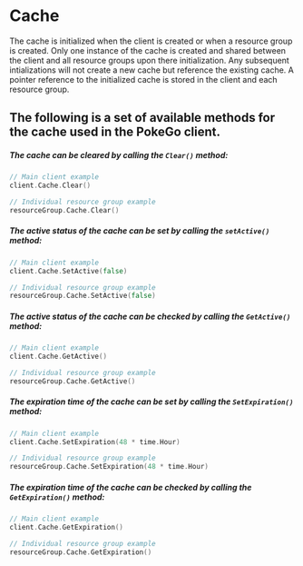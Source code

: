# Cache

The cache is initialized when the client is created or when a resource group is created.
Only one instance of the cache is created and shared between the client and all resource groups upon there initialization.
Any subsequent intializations will not create a new cache but reference the existing cache.
A pointer reference to the initialized cache is stored in the client and each resource group.

## The following is a set of available methods for the cache used in the PokeGo client.

##### The cache can be cleared by calling the `Clear()` method:

```go
// Main client example
client.Cache.Clear()

// Individual resource group example
resourceGroup.Cache.Clear()
```

##### The active status of the cache can be set by calling the `setActive()` method:

```go
// Main client example
client.Cache.SetActive(false)

// Individual resource group example
resourceGroup.Cache.SetActive(false)
```

##### The active status of the cache can be checked by calling the `GetActive()` method:

```go
// Main client example
client.Cache.GetActive()

// Individual resource group example
resourceGroup.Cache.GetActive()
```

##### The expiration time of the cache can be set by calling the `SetExpiration()` method:

```go
// Main client example
client.Cache.SetExpiration(48 * time.Hour)

// Individual resource group example
resourceGroup.Cache.SetExpiration(48 * time.Hour)
```

##### The expiration time of the cache can be checked by calling the `GetExpiration()` method:

```go
// Main client example
client.Cache.GetExpiration()

// Individual resource group example
resourceGroup.Cache.GetExpiration()
```
